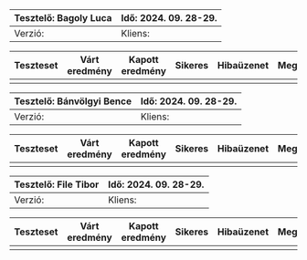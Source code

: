 | Tesztelő: Bagoly Luca | Idő: 2024. 09. 28-29. |
|-----------------------|-----------------------|
| Verzió:               | Kliens:               |

| Teszteset | Várt eredmény | Kapott eredmény | Sikeres | Hibaüzenet | Megjegyzés |
|-----------|---------------|-----------------|---------|------------|------------|
|           |               |                 |         |            |            |

| Tesztelő: Bánvölgyi Bence | Idő: 2024. 09. 28-29. |
|---------------------------|-----------------------|
| Verzió:                   | Kliens:               |

| Teszteset | Várt eredmény | Kapott eredmény | Sikeres | Hibaüzenet | Megjegyzés |
|-----------|---------------|-----------------|---------|------------|------------|
|           |               |                 |         |            |            |

| Tesztelő: File Tibor | Idő: 2024. 09. 28-29. |
|----------------------|-----------------------|
| Verzió:              | Kliens:               |

| Teszteset | Várt eredmény | Kapott eredmény | Sikeres | Hibaüzenet | Megjegyzés |
|-----------|---------------|-----------------|---------|------------|------------|
|           |               |                 |         |            |            |